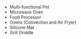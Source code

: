 - Multi-functional Pot
- Microwave Oven
- Food Processor
- Ovens (Convection and Air Fryer)
- Silicone Mat
- Grill Griddle